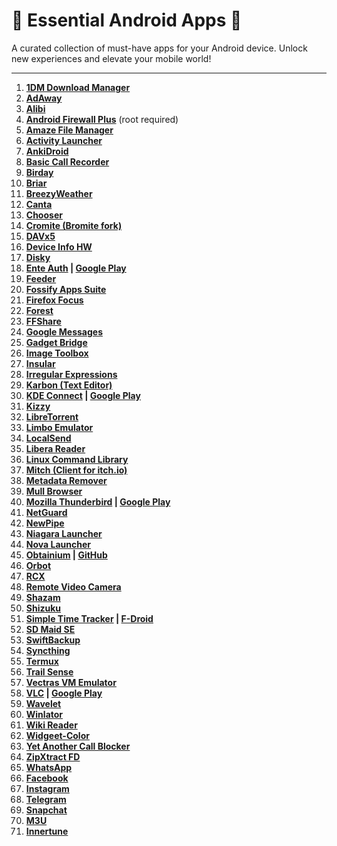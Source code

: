 # 🌟 **Essential Android Apps** 🌟  
A curated collection of must-have apps for your Android device. Unlock new experiences and elevate your mobile world!


---

1. **[1DM Download Manager](https://play.google.com/store/apps/details?id=idm.internet.download.manager&hl=en_IN)**  
2. **[AdAway](https://f-droid.org/en/packages/org.adaway/)**  
3. **[Alibi](https://f-droid.org/en/packages/app.myzel394.alibi/)**  
4. **[Android Firewall Plus](https://play.google.com/store/apps/details?id=dev.ukanth.ufirewall&hl=en_IN)**   (root required)
5. **[Amaze File Manager](https://f-droid.org/packages/com.amaze.filemanager/)**  
6. **[Activity Launcher](https://play.google.com/store/apps/details?id=de.szalkowski.activitylauncher&hl=en_IN)**  
7. **[AnkiDroid](https://play.google.com/store/apps/details?id=com.ichi2.anki&hl=en_IN)**  
8. **[Basic Call Recorder](https://github.com/nicorac/bcr-gui/releases)**  
9. **[Birday](https://f-droid.org/en/packages/com.minar.birday/)**  
10. **[Briar](https://play.google.com/store/apps/details?id=org.briarproject.briar.android&hl=en_IN)**  
11. **[BreezyWeather](https://github.com/breezy-weather/breezy-weather/releases)**  
12. **[Canta](https://f-droid.org/en/packages/org.samo_lego.canta/)**  
13. **[Chooser](https://f-droid.org/en/packages/com.uravgcode.chooser/)**  
14. **[Cromite (Bromite fork)](https://github.com/uazo/cromite/releases)**  
15. **[DAVx5](https://f-droid.org/en/packages/at.bitfire.davdroid/)**  
16. **[Device Info HW](https://play.google.com/store/apps/details?id=ru.andr7e.deviceinfohw&hl=en_IN)**  
17. **[Disky](https://f-droid.org/packages/de.felixnuesse.disky/)**  
18. **[Ente Auth](https://f-droid.org/packages/io.ente.auth/) | [Google Play](https://play.google.com/store/apps/details?id=io.ente.auth&hl=en)**  
19. **[Feeder](https://play.google.com/store/apps/details?id=com.nononsenseapps.feeder.play&hl=en_IN)**  
20. **[Fossify Apps Suite](https://f-droid.org/en/packages/org.fossify.phone/)**  
21. **[Firefox Focus](https://play.google.com/store/apps/details?id=org.mozilla.focus&hl=en_IN)**  
22. **[Forest](https://play.google.com/store/apps/details?id=cc.forestapp&hl=en_IN)**  
23. **[FFShare](https://f-droid.org/en/packages/com.caydey.ffshare/)**  
24. **[Google Messages](https://play.google.com/store/apps/details?id=com.google.android.apps.messaging&hl=en_IN)**  
25. **[Gadget Bridge](https://f-droid.org/packages/nodomain.freeyourgadget.gadgetbridge/)**  
26. **[Image Toolbox](https://f-droid.org/en/packages/ru.tech.imageresizershrinker/)**  
27. **[Insular](https://f-droid.org/en/packages/com.oasisfeng.island.fdroid/)**  
28. **[Irregular Expressions](https://f-droid.org/en/packages/mf.asciitext.lite/)**  
29. **[Karbon (Text Editor)](https://f-droid.org/en/packages/com.rk.xededitor/)**  
30. **[KDE Connect](https://f-droid.org/en/packages/org.kde.kdeconnect_tp/) | [Google Play](https://play.google.com/store/apps/details?id=org.kde.kdeconnect_tp)**  
31. **[Kizzy](https://github.com/dead8309/Kizzy/releases)**  
32. **[LibreTorrent](https://f-droid.org/en/packages/org.proninyaroslav.libretorrent/)**  
33. **[Limbo Emulator](https://virtualmachinery.weebly.com/limbo-downloads.html)**  
34. **[LocalSend](https://play.google.com/store/apps/details?id=org.localsend.localsend_app)**  
35. **[Libera Reader](https://f-droid.org/en/packages/com.foobnix.pro.pdf.reader/)**  
36. **[Linux Command Library](https://f-droid.org/en/packages/com.inspiredandroid.linuxcommandbibliotheca/)**  
37. **[Mitch (Client for itch.io)](https://f-droid.org/packages/ua.gardenapple.itchupdater/)**  
38. **[Metadata Remover](https://f-droid.org/en/packages/rocks.poopjournal.metadataremover/)**  
39. **[Mull Browser](https://f-droid.org/en/packages/us.spotco.fennec_dos/)**  
40. **[Mozilla Thunderbird](https://f-droid.org/packages/net.thunderbird.android/) | [Google Play](https://play.google.com/store/apps/details?id=net.thunderbird.android)**  
41. **[NetGuard](https://play.google.com/store/apps/details?id=eu.faircode.netguard&hl=en_IN)**  
42. **[NewPipe](https://f-droid.org/packages/org.schabi.newpipe/)**  
43. **[Niagara Launcher](https://play.google.com/store/apps/details?id=bitpit.launcher&hl=en_IN)**  
44. **[Nova Launcher](https://play.google.com/store/apps/details?id=com.teslacoilsw.launcher)**  
45. **[Obtainium](https://obtainium.imranr.dev/) | [GitHub](https://github.com/ImranR98/Obtainium/releases)**  
46. **[Orbot](https://play.google.com/store/apps/details?id=org.torproject.android&hl=en_IN)**  
47. **[RCX](https://play.google.com/store/apps/details?id=io.github.x0b.rcx&hl=en_IN)**  
48. **[Remote Video Camera](https://f-droid.org/en/packages/org.avmedia.remotevideocam/)**  
49. **[Shazam](https://play.google.com/store/apps/details?id=com.shazam.android)**  
50. **[Shizuku](https://play.google.com/store/apps/details?id=moe.shizuku.privileged.api&hl=en_IN)**  
51. **[Simple Time Tracker](https://play.google.com/store/apps/details?id=com.razeeman.util.simpletimetracker) | [F-Droid](https://f-droid.org/packages/com.razeeman.util.simpletimetracker/)**  
52. **[SD Maid SE](https://play.google.com/store/apps/details?id=eu.darken.sdmse&hl=en_IN)**  
53. **[SwiftBackup](https://play.google.com/store/apps/details?id=org.swiftapps.swiftbackup&hl=en_IN)**  
54. **[Syncthing](https://play.google.com/store/apps/details?id=com.github.catfriend1.syncthingandroid&hl=en_IN)**  
55. **[Termux](https://f-droid.org/en/packages/com.termux/)**  
56. **[Trail Sense](https://play.google.com/store/apps/details?id=com.kylecorry.trail_sense&hl=en_IN)**  
57. **[Vectras VM Emulator](https://vectras.vercel.app/download.html)**  
58. **[VLC](https://f-droid.org/en/packages/org.videolan.vlc/) | [Google Play](https://play.google.com/store/apps/details?id=org.videolan.vlc&hl=en_IN)**  
59. **[Wavelet](https://play.google.com/store/apps/details?id=com.pittvandewitt.wavelet&hl=en_IN)**  
60. **[Winlator](https://winlator.org/)**  
61. **[Wiki Reader](https://f-droid.org/en/packages/org.nsh07.wikireader/)**  
62. **[Widgeet-Color](https://play.google.com/store/apps/details?id=art.widgeet.android&hl=en)**  
63. **[Yet Another Call Blocker](https://f-droid.org/en/packages/dummydomain.yetanothercallblocker/)**  
64. **[ZipXtract FD](https://f-droid.org/en/packages/com.wirelessalien.zipxtract/)**
65. **[WhatsApp](https://play.google.com/store/apps/details?id=com.whatsapp)**  
66. **[Facebook](https://play.google.com/store/apps/details?id=com.facebook.katana)**  
67. **[Instagram](https://play.google.com/store/apps/details?id=com.instagram.android)**  
68. **[Telegram](https://play.google.com/store/apps/details?id=org.telegram.messenger)**  
69. **[Snapchat](https://play.google.com/store/apps/details?id=com.snapchat.android)**
70. **[M3U](https://f-droid.org/packages/com.m3u.androidApp/)**
71. **[Innertune](https://f-droid.org/packages/com.zionhuang.music/)**

